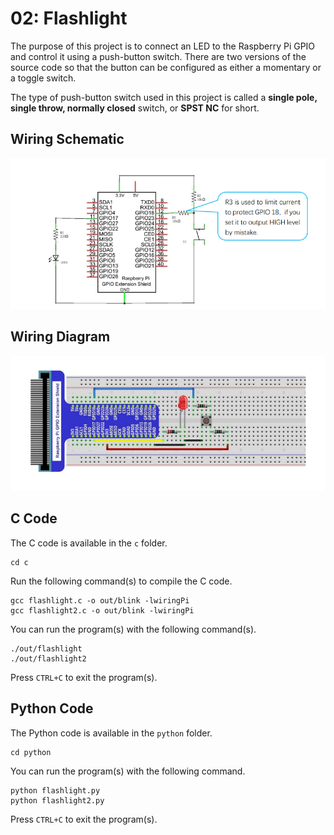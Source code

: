 # 02: Flashlight
The purpose of this project is to connect an LED to the Raspberry Pi GPIO and control it using a push-button switch. There are two versions of the source code so that the button can be configured as either a momentary or a toggle switch.

The type of push-button switch used in this project is called a **single pole, single throw, normally closed** switch, or **SPST NC** for short.

## Wiring Schematic
![Wiring Schematic](assets/schematic.png)

## Wiring Diagram
![Wiring Diagram](assets/diagram.png)

## C Code
The C code is available in the `c` folder.
```
cd c
```
Run the following command(s) to compile the C code.
```
gcc flashlight.c -o out/blink -lwiringPi
gcc flashlight2.c -o out/blink -lwiringPi
```
You can run the program(s) with the following command(s).
```
./out/flashlight
./out/flashlight2
```
Press `CTRL+C` to exit the program(s).

## Python Code
The Python code is available in the `python` folder.
```
cd python
```
You can run the program(s) with the following command.
```
python flashlight.py
python flashlight2.py
```
Press `CTRL+C` to exit the program(s).